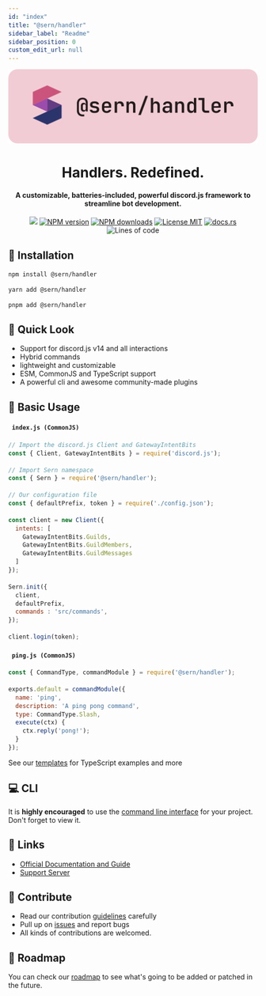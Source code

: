 ```yaml
---
id: "index"
title: "@sern/handler"
sidebar_label: "Readme"
sidebar_position: 0
custom_edit_url: null
---
```


<div align="center">
  <img src="https://raw.githubusercontent.com/sern-handler/.github/main/banner.png" width="900px" />
</div>

<h1 align="center">Handlers. Redefined.</h1>
<h4 align="center">A customizable, batteries-included, powerful discord.js framework to streamline bot development.</h4>

<div align="center" styles="margin-top: 10px">
  <img src="https://img.shields.io/badge/open-source-brightgreen" />
  <a href="https://www.npmjs.com/package/@sern/handler"><img src="https://img.shields.io/npm/v/@sern/handler?maxAge=3600" alt="NPM version" /></a>
  <a href="https://www.npmjs.com/package/@sern/handler"><img src="https://img.shields.io/npm/dt/@sern/handler?maxAge=3600" alt="NPM downloads" /></a>
  <a href="https://opensource.org/licenses/MIT"><img src="https://img.shields.io/badge/license-MIT-brightgreen" alt="License MIT" /></a>
  <a href="https://sern.dev"><img alt="docs.rs" src="https://img.shields.io/docsrs/docs" /></a>
  <img alt="Lines of code" src="https://img.shields.io/badge/total%20lines-2k-blue" />
</div>

## 📜 Installation

```sh
npm install @sern/handler
```

```sh
yarn add @sern/handler
```

```sh
pnpm add @sern/handler
```

## 👀 Quick Look

* Support for discord.js v14 and all interactions
* Hybrid commands
* lightweight and customizable
* ESM, CommonJS and TypeScript support
* A powerful cli and awesome community-made plugins

## 👶 Basic Usage

#### ` index.js (CommonJS)`

```js
// Import the discord.js Client and GatewayIntentBits
const { Client, GatewayIntentBits } = require('discord.js');

// Import Sern namespace
const { Sern } = require('@sern/handler');

// Our configuration file
const { defaultPrefix, token } = require('./config.json');

const client = new Client({
  intents: [
    GatewayIntentBits.Guilds,
    GatewayIntentBits.GuildMembers,
    GatewayIntentBits.GuildMessages
  ]
});

Sern.init({
  client,   
  defaultPrefix,   
  commands : 'src/commands',
});

client.login(token);
```

#### ` ping.js (CommonJS)`

```js
const { CommandType, commandModule } = require('@sern/handler');

exports.default = commandModule({
  name: 'ping',
  description: 'A ping pong command',
  type: CommandType.Slash,
  execute(ctx) {
    ctx.reply('pong!');
  }
});
```

See our [templates](https://github.com/sern-handler/templates) for TypeScript examples and more

## 💻 CLI

It is **highly encouraged** to use the [command line interface](https://github.com/sern-handler/cli) for your project. Don't forget to view it.

## 🔗 Links

- [Official Documentation and Guide](https://sern.dev)
- [Support Server](https://sern.dev/discord)

## 👋 Contribute

- Read our contribution [guidelines](https://github.com/sern-handler/handler) carefully
- Pull up on [issues](https://github.com/sern-handler/handler/issues) and report bugs
- All kinds of contributions are welcomed.

## 🚈 Roadmap

You can check our [roadmap](https://github.com/sern-handler/roadmap) to see what's going to be added or patched in the future.
